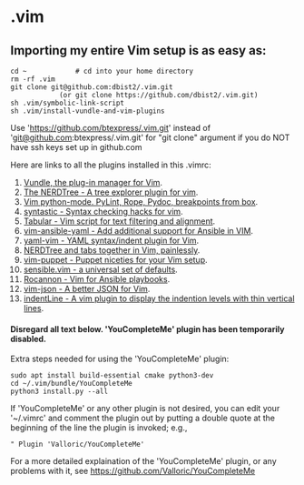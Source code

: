# .vim

## Importing my entire Vim setup is as easy as:

```
cd ~			# cd into your home directory
rm -rf .vim
git clone git@github.com:dbist2/.vim.git 
			(or git clone https://github.com/dbist2/.vim.git)
sh .vim/symbolic-link-script
sh .vim/install-vundle-and-vim-plugins
```

Use 'https://github.com/btexpress/.vim.git' instead of 'git@github.com:btexpress/.vim.git' for "git clone" argument if you do NOT have ssh keys set up in github.com

Here are links to all the plugins installed in this .vimrc:

1.	[Vundle, the plug-in manager for Vim](https://github.com/VundleVim/Vundle.vim).  
1.	[The NERDTree - A tree explorer plugin for vim](https://github.com/scrooloose/nerdtree).  
1.	[Vim python-mode. PyLint, Rope, Pydoc, breakpoints from box](https://github.com/python-mode/python-mode).  
1.	[syntastic - Syntax checking hacks for vim](https://github.com/vim-syntastic/syntastic).  
1.	[Tabular - Vim script for text filtering and alignment](https://github.com/godlygeek/tabular).  
1.	[vim-ansible-yaml - Add additional support for Ansible in VIM](https://github.com/chase/vim-ansible-yaml).  
1.	[yaml-vim - YAML syntax/indent plugin for Vim](https://github.com/mrk21/yaml-vim).  
1.	[NERDTree and tabs together in Vim, painlessly](https://github.com/jistr/vim-nerdtree-tabs).  
1.	[vim-puppet - Puppet niceties for your Vim setup](https://github.com/rodjek/vim-puppet).  
1.	[sensible.vim - a universal set of defaults](https://github.com/tpope/vim-sensible).  
1.	[Rocannon - Vim for Ansible playbooks](https://github.com/MicahElliott/Rocannon).  
1.	[vim-json - A better JSON for Vim](https://github.com/elzr/vim-json).  
1.	[indentLine - A vim plugin to display the indention levels with thin vertical lines](https://github.com/Yggdroot/indentLine).  


#### Disregard all text below.  'YouCompleteMe' plugin has been temporarily disabled.

Extra steps needed for using the 'YouCompleteMe' plugin:

```
sudo apt install build-essential cmake python3-dev
cd ~/.vim/bundle/YouCompleteMe
python3 install.py --all
```
If 'YouCompleteMe' or any other plugin is not desired, you can edit your '~/.vimrc' and comment the plugin out by putting a double quote at the beginning of the line the plugin is invoked; e.g.,
```
" Plugin 'Valloric/YouCompleteMe'
```

For a more detailed explaination of the 'YouCompleteMe' plugin, or any problems with it, see https://github.com/Valloric/YouCompleteMe
